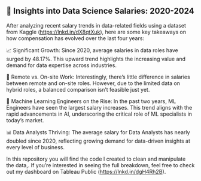 ## 💼 Insights into Data Science Salaries: 2020-2024

 After analyzing recent salary trends in data-related fields using a dataset from Kaggle (https://lnkd.in/dX8qtXuk), here are some key takeaways on how compensation has evolved over the last four years:

📈 Significant Growth: Since 2020, average salaries in data roles have surged by 48.17%. This upward trend highlights the increasing value and demand for data expertise across industries.

🏢 Remote vs. On-site Work: Interestingly, there’s little difference in salaries between remote and on-site roles. However, due to the limited data on hybrid roles, a balanced comparison isn’t feasible just yet.

🤖 Machine Learning Engineers on the Rise: In the past two years, ML Engineers have seen the largest salary increases. This trend aligns with the rapid advancements in AI, underscoring the critical role of ML specialists in today’s market.

📊 Data Analysts Thriving: The average salary for Data Analysts has nearly doubled since 2020, reflecting growing demand for data-driven insights at every level of business.

 In this repository you will find the code I created to clean and manipulate the data,. If you’re interested in seeing the full breakdown, feel free to check out my dashboard on Tableau Public (https://lnkd.in/dgH4Rh2B).
